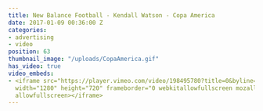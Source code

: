 ```yaml
---
title: New Balance Football - Kendall Watson - Copa America
date: 2017-01-09 00:36:00 Z
categories:
- advertising
- video
position: 63
thumbnail_image: "/uploads/CopaAmerica.gif"
has_video: true
video_embeds:
- <iframe src="https://player.vimeo.com/video/198495780?title=0&byline=0&portrait=0"
  width="1280" height="720" frameborder="0 webkitallowfullscreen mozallowfullscreen
  allowfullscreen></iframe>
---
```


